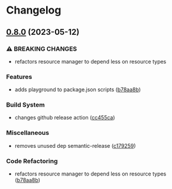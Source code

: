 # Changelog

## [0.8.0](https://github.com/blb-ventures/resource/compare/v0.7.1...v0.8.0) (2023-05-12)


### ⚠ BREAKING CHANGES

* refactors resource manager to depend less on resource types

### Features

* adds playground to package.json scripts ([b78aa8b](https://github.com/blb-ventures/resource/commit/b78aa8b4c22edc391551f87bc9dd9db429266991))


### Build System

* changes github release action ([cc455ca](https://github.com/blb-ventures/resource/commit/cc455cabe7d9238be02a95611046a2be698e6c01))


### Miscellaneous

* removes unused dep semantic-release ([c179259](https://github.com/blb-ventures/resource/commit/c179259baed9c31725072a999ea717e75688e936))


### Code Refactoring

* refactors resource manager to depend less on resource types ([b78aa8b](https://github.com/blb-ventures/resource/commit/b78aa8b4c22edc391551f87bc9dd9db429266991))
